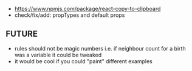 - https://www.npmjs.com/package/react-copy-to-clipboard
- check/fix/add: propTypes and default props

## FUTURE

- rules should not be magic numbers i.e. if neighbour count for a birth was a variable it could be tweaked
- it would be cool if you could "paint" different examples
